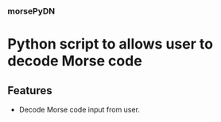 ### morsePyDN
# Python script to allows user to decode Morse code 


## Features
- Decode Morse code input from user.